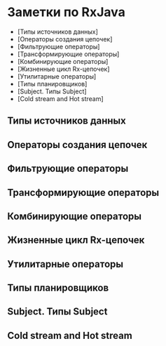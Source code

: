 # Заметки по RxJava

+ [Типы источников данных]
+ [Операторы создания цепочек]
+ [Фильтрующие операторы]
+ [Трансформирующие операторы]
+ [Комбинирующие операторы]
+ [Жизненные цикл Rx-цепочек]
+ [Утилитарные операторы]
+ [Типы планировщиков]
+ [Subject. Типы Subject]
+ [Cold stream and Hot stream]

## Типы источников данных



## Операторы создания цепочек



## Фильтрующие операторы



## Трансформирующие операторы



## Комбинирующие операторы



## Жизненные цикл Rx-цепочек



## Утилитарные операторы



## Типы планировщиков



## Subject. Типы Subject



## Cold stream and Hot stream